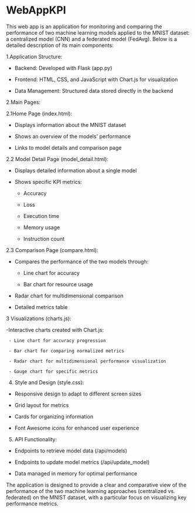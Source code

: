 # WebAppKPI
This web app is an application for monitoring and comparing the performance of two machine learning models applied to the MNIST dataset: a centralized model (CNN) and a federated model (FedAvg). Below is a detailed description of its main components:

1.Application Structure:

   - Backend: Developed with Flask (app.py)
    
   - Frontend: HTML, CSS, and JavaScript with Chart.js for visualization
    
   - Data Management: Structured data stored directly in the backend

2.Main Pages:

  2.1Home Page (index.html):

   - Displays information about the MNIST dataset
    
   - Shows an overview of the models' performance
    
   - Links to model details and comparison page

2.2 Model Detail Page (model_detail.html):

   - Displays detailed information about a single model
    
  -  Shows specific KPI metrics:
    
     - Accuracy
      
     - Loss
      
     - Execution time
      
     - Memory usage
      
     - Instruction count

2.3 Comparison Page (compare.html):

  - Compares the performance of the two models through:
  
    - Line chart for accuracy
    
    - Bar chart for resource usage
    
   -  Radar chart for multidimensional comparison
    
   - Detailed metrics table

3 Visualizations (charts.js):

  -Interactive charts created with Chart.js:
  
     - Line chart for accuracy progression
      
     - Bar chart for comparing normalized metrics
      
     - Radar chart for multidimensional performance visualization
      
     - Gauge chart for specific metrics

4. Style and Design (style.css):

 - Responsive design to adapt to different screen sizes
  
-  Grid layout for metrics
  
 - Cards for organizing information
  
 - Font Awesome icons for enhanced user experience

5. API Functionality:

- Endpoints to retrieve model data (/api/models)
 
- Endpoints to update model metrics (/api/update_model)
 
- Data managed in memory for optimal performance

The application is designed to provide a clear and comparative view of the performance of the two machine learning approaches (centralized vs. federated) on the MNIST dataset, with a particular focus on visualizing key performance metrics.
